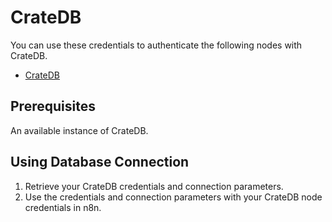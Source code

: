 # CrateDB

You can use these credentials to authenticate the following nodes with CrateDB.

- [CrateDB](/integrations/builtin/app-nodes/n8n-nodes-base.crateDb/)

## Prerequisites

An available instance of CrateDB. 

## Using Database Connection

1. Retrieve your CrateDB credentials and connection parameters.
2. Use the credentials and connection parameters with your CrateDB node credentials in n8n.
